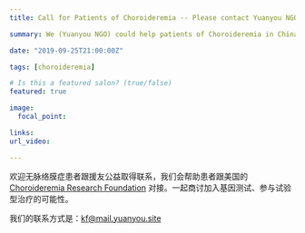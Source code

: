 ```yaml
---
title: Call for Patients of Choroideremia -- Please contact Yuanyou NGO

summary: We (Yuanyou NGO) could help patients of Choroideremia in China to reach out to choroideremia research foundation.

date: "2019-09-25T21:00:00Z"

tags: [choroideremia]

# Is this a featured salon? (true/false)
featured: true

image:
  focal_point: 

links:
url_video: 

---
```


欢迎无脉络膜症患者跟援友公益取得联系，我们会帮助患者跟美国的 [Choroideremia Research Foundation](https://www.curechm.org
) 对接。一起商讨加入基因测试、参与试验型治疗的可能性。


我们的联系方式是：kf@mail.yuanyou.site

